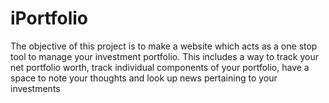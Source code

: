 # iPortfolio
 
The objective of this project is to make a website which acts as a one stop tool to
manage your investment portfolio. This includes a way to track your net portfolio worth,
track individual components of your portfolio, have a space to note your thoughts and
look up news pertaining to your investments
